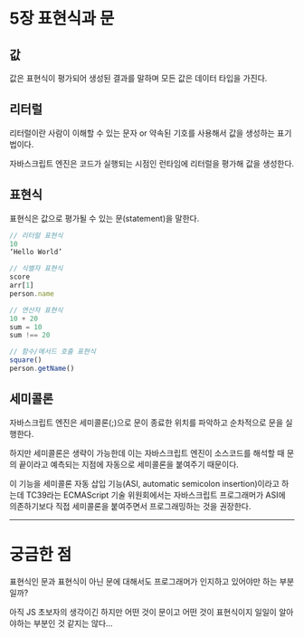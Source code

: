 # 5장 표현식과 문

## 값

값은 표현식이 평가되어 생성된 결과를 말하며 모든 값은 데이터 타입을 가진다.

## 리터럴

리터럴이란 사람이 이해할 수 있는 문자 or 약속된 기호를 사용해서 값을 생성하는 표기법이다.

자바스크립트 엔진은 코드가 실행되는 시점인 런타임에 리터럴을 평가해 값을 생성한다.

## 표현식

표현식은 값으로 평가될 수 있는 문(statement)을 말한다.

```javascript
// 리터럴 표현식
10
‘Hello World’

// 식별자 표현식
score
arr[1]
person.name

// 연산자 표현식
10 + 20
sum = 10
sum !== 20

// 함수/메서드 호출 표현식
square()
person.getName()
```

## 세미콜론

자바스크립트 엔진은 세미콜론(;)으로 문이 종료한 위치를 파악하고 순차적으로 문을 실행한다.

하지만 세미콜론은 생략이 가능한데 이는 자바스크립트 엔진이 소스코드를 해석할 때 문의 끝이라고 예측되는 지점에 자동으로 세미콜론을 붙여주기 때문이다.

이 기능을 세미콜론 자동 삽입 기능(ASI, automatic semicolon insertion)이라고 하는데 TC39라는 ECMAScript 기술 위원회에서는 자바스크립트 프로그래머가 ASI에 의존하기보다 직접 세미콜론을 붙여주면서 프로그래밍하는 것을 권장한다.

---

# 궁금한 점

표현식인 문과 표현식이 아닌 문에 대해서도 프로그래머가 인지하고 있어야만 하는 부분일까?

아직 JS 초보자의 생각이긴 하지만 어떤 것이 문이고 어떤 것이 표현식이지 일일이 알아야하는 부분인 것 같지는 않다…
